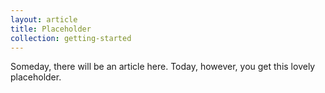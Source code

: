 ```yaml
---
layout: article
title: Placeholder
collection: getting-started
---
```


Someday, there will be an article here. Today, however, you get this lovely placeholder.
